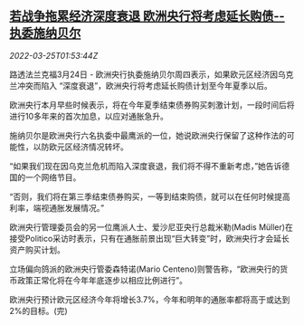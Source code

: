 <!--1648173663000-->
[若战争拖累经济深度衰退 欧洲央行将考虑延长购债--执委施纳贝尔](https://cn.reuters.com/article/ecb-economy-recession-bond-buying-0325-idCNKCS2LM063)
------

<div><i>2022-03-25T01:53:44Z</i></div><p>路透法兰克福3月24日 - 欧洲央行执委施纳贝尔周四表示，如果欧元区经济因乌克兰冲突而陷入 “深度衰退”，欧洲央行将考虑延长购债计划至今年夏季以后。</p><p>欧洲央行本月早些时候表示，将在今年夏季结束债券购买刺激计划，一段时间后将进行10多年来的首次加息，以应对通胀急升。</p><p>施纳贝尔是欧洲央行六名执委中最鹰派的一位，她说欧洲央行保留了这种作法的可能性，以防欧元区经济情况转坏。</p><p>“如果我们现在因乌克兰危机而陷入深度衰退，我们将不得不重新考虑，”她告诉德国的一个网络节目。</p><p>“否则，我们将在第三季结束债券购买，一等到结束购债，就可以在任何时候提高利率，端视通胀发展情况。”</p><p>欧洲央行管理委员会的另一位鹰派人士、爱沙尼亚央行总裁米勒(Madis Müller)在接受Politico采访时表示，只有在通胀前景出现“巨大转变”时，欧洲央行才会延长资产购买计划。</p><p>立场偏向鸽派的欧洲央行管委森特诺(Mario Centeno)则警告称，“欧洲央行的货币政策正常化将在今年年底逐步以相应比例进行”。</p><p>欧洲央行预计欧元区经济今年将增长3.7%，今年和明年的通胀率都将高于或达到2%的目标。(完)</p>
